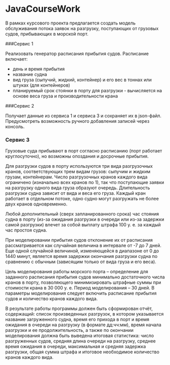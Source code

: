 # JavaCourseWork

В рамках курсового проекта предлагается создать модель обслуживания потока
заявок на разгрузку, поступающих от грузовых судов, прибывающих в морской порт.

###Сервис 1

Реализовать генератор расписания прибытия судов. Расписание включает:
  * день и время прибытия 
  * название судна 
  * вид груза (сыпучий, жидкий, контейнер) и его вес в тоннах или штуках
  (для контейнеров)
  * планируемый срок стоянки в порту для разгрузки - вычисляется на основе веса груза и производительности крана


###Сервис 2

Получает данные из сервиса 1 и сервиса 3 и сохраняет их в json-файл.
Предусмотреть возможность ручного добавления записей через консоль.


### Сервис 3 

Грузовые суда прибывают в порт согласно расписанию (порт работает
круглосуточно), но возможны опоздания и досрочные прибытия.

Для разгрузки судов в порту используются три вида разгрузочных кранов,
соответствующих трем видам грузов: сыпучим и жидким грузам, контейнерам. Число
разгрузочных кранов каждого вида ограничено (изначально всех кранов по 1), так что
поступающие заявки на разгрузку одного вида груза образуют очередь. Длительность
разгрузки судна зависит от вида и веса его груза. Каждый кран работает в отдельном
потоке, одно судно могут разгружать не более двух кранов одновременно.

Любой дополнительный (сверх запланированного срока) час стояния судна в
порту (из-за ожидания разгрузки в очереди или из-за задержки самой разгрузки) влечет
за собой выплату штрафа 100 у. е. за каждый час простоя судна.

При моделировании прибытия судов отклонение их от расписания
рассматривается как случайная величина в интервале от -7 до 7 дней. Еще одной
случайной величиной, изменяющейся в диапазоне от 0 до 1440 минут, является время
задержки окончания разгрузки судна по сравнению с обычным (зависящим только от
вида груза и его веса).

Цель моделирования работы морского порта – определение для заданного
расписания прибытия судов минимально достаточного числа кранов в порту,
позволяющего минимизировать штрафные суммы при стоимости крана в 30 000 у. е.
Период моделирования – 30 дней. В параметры моделирования следует включить
расписание прибытия судов и количество кранов каждого вида.

В результате работы программы должен быть сформирован отчёт, содержащий:
список произведенных разгрузок, в котором указывается название загруженного судна,
время его прихода в порт и время ожидания в очереди на разгрузку (в формате
дд:чч:мм), время начала разгрузки и ее продолжительность, а также по окончании
моделирования должна быть выведена итоговая статистика: число разгруженных
судов, средняя длина очереди на разгрузку, среднее время ожидания в очереди,
максимальная и средняя задержка разгрузки, общая сумма штрафа и итоговое
необходимое количество кранов каждого вида.
